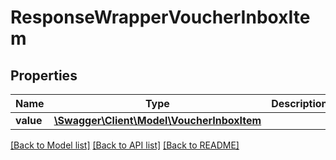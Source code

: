 # ResponseWrapperVoucherInboxItem

## Properties
Name | Type | Description | Notes
------------ | ------------- | ------------- | -------------
**value** | [**\Swagger\Client\Model\VoucherInboxItem**](VoucherInboxItem.md) |  | [optional] 

[[Back to Model list]](../README.md#documentation-for-models) [[Back to API list]](../README.md#documentation-for-api-endpoints) [[Back to README]](../README.md)



